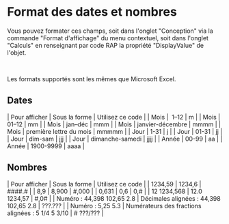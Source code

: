 # Format des dates et nombres

Vous pouvez formater ces champs, soit dans l'onglet "Conception" via la commande "Format d'affichage" du menu contextuel, soit dans l'onglet "Calculs" en renseignant par code RAP la propriété "DisplayValue" de l'objet.


 


Les formats supportés sont les mêmes que Microsoft Excel.


## Dates








| Pour afficher | Sous la forme | Utilisez ce code |
| Mois |  1–12 | m |
| Mois | 01–12 | mm |
| Mois | jan–déc | mmm |
| Mois | janvier-décembre | mmmm |
| Mois | première lettre du mois | mmmmm |
| Jour | 1-31 | j |
| Jour | 01-31 | jj |
| Jour | dim-sam | jjj |
| Jour | dimanche-samedi | jjjj |
| Année | 00-99 | aa |
| Année | 1900-9999 | aaaa |


## Nombres








| Pour afficher | Sous la forme | Utilisez ce code |
| 1234,59 | 1234,6 | ####.# |
| 8,9 | 8,900 | #,000 |
| 0,631 | 0,6 | 0,# |
| 12
1234,568 | 12.0
1234,57 | #,0# |
| Numéro :
44,398
102,65
2.8 | Décimales alignées :
44,398
102,65
2.8 | ???.??? |
| Numéro :
5,25
5.3 | Numérateurs des fractions alignées :
5 1/4
5 3/10 | # ???/??? |


